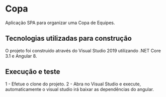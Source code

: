 # Copa
Aplicação SPA para organizar uma Copa de Equipes.

## Tecnologias utilizadas para construção
O projeto foi construido através do Visual Studio 2019 utilizando .NET Core 3.1 e Angular 8.

## Execução e teste
1 - Efetue o clone do projeto.
2 - Abra no Visual Studio e execute, automaticamente o visual studio irá baixar as dependências do angular.
